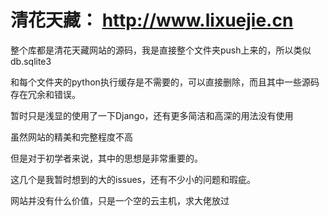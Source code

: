 # 清花天藏： http://www.lixuejie.cn

整个库都是清花天藏网站的源码，我是直接整个文件夹push上来的，所以类似db.sqlite3

和每个文件夹的python执行缓存是不需要的，可以直接删除，而且其中一些源码存在冗余和错误。

暂时只是浅显的使用了一下Django，还有更多简洁和高深的用法没有使用

虽然网站的精美和完整程度不高

但是对于初学者来说，其中的思想是非常重要的。

这几个是我暂时想到的大的issues，还有不少小的问题和瑕疵。

网站并没有什么价值，只是一个空的云主机，求大佬放过
